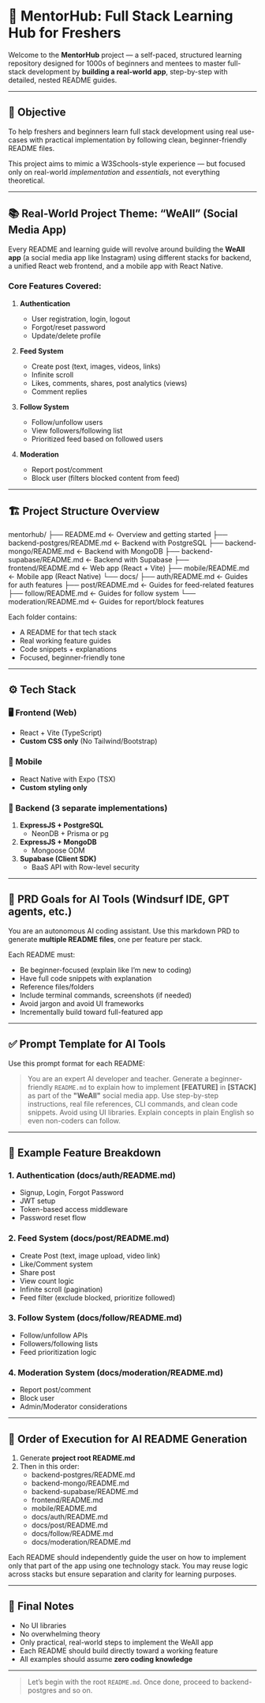 # 🧠 MentorHub: Full Stack Learning Hub for Freshers

Welcome to the **MentorHub** project — a self-paced, structured learning repository designed for 1000s of beginners and mentees to master full-stack development by **building a real-world app**, step-by-step with detailed, nested README guides.

---

## 🚀 Objective

To help freshers and beginners learn full stack development using real use-cases with practical implementation by following clean, beginner-friendly README files.

This project aims to mimic a W3Schools-style experience — but focused only on real-world *implementation* and *essentials*, not everything theoretical.

---

## 📚 Real-World Project Theme: “WeAll” (Social Media App)

Every README and learning guide will revolve around building the **WeAll app** (a social media app like Instagram) using different stacks for backend, a unified React web frontend, and a mobile app with React Native.

### Core Features Covered:

1. **Authentication**
   - User registration, login, logout
   - Forgot/reset password
   - Update/delete profile

2. **Feed System**
   - Create post (text, images, videos, links)
   - Infinite scroll
   - Likes, comments, shares, post analytics (views)
   - Comment replies

3. **Follow System**
   - Follow/unfollow users
   - View followers/following list
   - Prioritized feed based on followed users

4. **Moderation**
   - Report post/comment
   - Block user (filters blocked content from feed)

---

## 🏗️ Project Structure Overview

mentorhub/
├── README.md                    ← Overview and getting started
├── backend-postgres/README.md  ← Backend with PostgreSQL
├── backend-mongo/README.md     ← Backend with MongoDB
├── backend-supabase/README.md  ← Backend with Supabase
├── frontend/README.md          ← Web app (React + Vite)
├── mobile/README.md            ← Mobile app (React Native)
└── docs/
    ├── auth/README.md          ← Guides for auth features
    ├── post/README.md          ← Guides for feed-related features
    ├── follow/README.md        ← Guides for follow system
    └── moderation/README.md    ← Guides for report/block features


Each folder contains:
- A README for that tech stack
- Real working feature guides
- Code snippets + explanations
- Focused, beginner-friendly tone

---

## ⚙️ Tech Stack

### 🖥 Frontend (Web)
- React + Vite (TypeScript)
- **Custom CSS only** (No Tailwind/Bootstrap)

### 📱 Mobile
- React Native with Expo (TSX)
- **Custom styling only**

### 🔐 Backend (3 separate implementations)
1. **ExpressJS + PostgreSQL**
   - NeonDB + Prisma or pg
2. **ExpressJS + MongoDB**
   - Mongoose ODM
3. **Supabase (Client SDK)**
   - BaaS API with Row-level security

---

## 📌 PRD Goals for AI Tools (Windsurf IDE, GPT agents, etc.)

You are an autonomous AI coding assistant.
Use this markdown PRD to generate **multiple README files**, one per feature per stack.

Each README must:
- Be beginner-focused (explain like I’m new to coding)
- Have full code snippets with explanation
- Reference files/folders
- Include terminal commands, screenshots (if needed)
- Avoid jargon and avoid UI frameworks
- Incrementally build toward full-featured app

---

## ✅ Prompt Template for AI Tools

Use this prompt format for each README:

> You are an expert AI developer and teacher. Generate a beginner-friendly `README.md` to explain how to implement **[FEATURE]** in **[STACK]** as part of the **\"WeAll\"** social media app. Use step-by-step instructions, real file references, CLI commands, and clean code snippets. Avoid using UI libraries. Explain concepts in plain English so even non-coders can follow.

---

## 📘 Example Feature Breakdown

### 1. Authentication (docs/auth/README.md)
- Signup, Login, Forgot Password
- JWT setup
- Token-based access middleware
- Password reset flow

### 2. Feed System (docs/post/README.md)
- Create Post (text, image upload, video link)
- Like/Comment system
- Share post
- View count logic
- Infinite scroll (pagination)
- Feed filter (exclude blocked, prioritize followed)

### 3. Follow System (docs/follow/README.md)
- Follow/unfollow APIs
- Followers/following lists
- Feed prioritization logic

### 4. Moderation System (docs/moderation/README.md)
- Report post/comment
- Block user
- Admin/Moderator considerations

---

## 🧩 Order of Execution for AI README Generation

1. Generate **project root README.md**
2. Then in this order:
   - backend-postgres/README.md
   - backend-mongo/README.md
   - backend-supabase/README.md
   - frontend/README.md
   - mobile/README.md
   - docs/auth/README.md
   - docs/post/README.md
   - docs/follow/README.md
   - docs/moderation/README.md

Each README should independently guide the user on how to implement only that part of the app using one technology stack. You may reuse logic across stacks but ensure separation and clarity for learning purposes.

---

## 📍 Final Notes

- No UI libraries
- No overwhelming theory
- Only practical, real-world steps to implement the WeAll app
- Each README should build directly toward a working feature
- All examples should assume **zero coding knowledge**

---

> Let’s begin with the root `README.md`. Once done, proceed to backend-postgres and so on.
